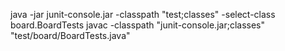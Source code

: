 java -jar junit-console.jar -classpath "test;classes" -select-class board.BoardTests
javac -classpath "junit-console.jar;classes"   "test/board/BoardTests.java"
